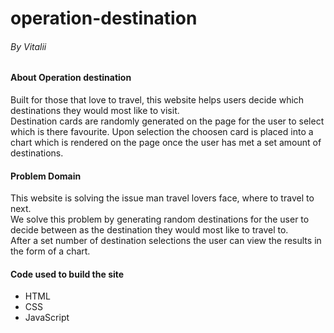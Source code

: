 # operation-destination

###### By Vitalii

#### About Operation destination

Built for those that love to travel, this website helps users decide which destinations they would most like to visit.  
Destination cards are randomly generated on the page for the user to select which is there favourite. Upon selection the choosen card is placed into a chart which is rendered on the page once the user has met a set amount of destinations.

#### Problem Domain

This website is solving the issue man travel lovers face, where to travel to next.  
We solve this problem by generating random destinations for the user to decide between as the destination they would most like to travel to.  
After a set number of destination selections the user can view the results in the form of a chart.

#### Code used to build the site

- HTML
- CSS
- JavaScript
